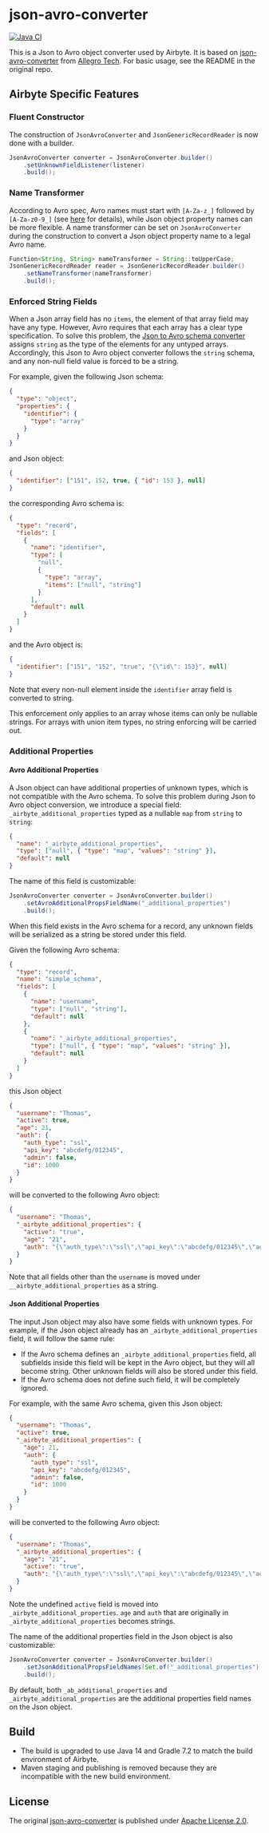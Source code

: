 # json-avro-converter

[![Java CI](https://github.com/airbytehq/json-avro-converter/actions/workflows/java_ci.yaml/badge.svg)](https://github.com/airbytehq/json-avro-converter/actions/workflows/java_ci.yaml)

This is a Json to Avro object converter used by Airbyte. It is based on [json-avro-converter](https://github.com/allegro/json-avro-converter) from [Allegro Tech](https://github.com/allegro). For basic usage, see the README in the original repo.

## Airbyte Specific Features

### Fluent Constructor
The construction of `JsonAvroConverter` and `JsonGenericRecordReader` is now done with a builder.

```java
JsonAvroConverter converter = JsonAvroConverter.builder()
    .setUnknownFieldListener(listener)
    .build();
```

### Name Transformer
According to Avro spec, Avro names must start with `[A-Za-z_]` followed by `[A-Za-z0-9_]` (see [here](https://avro.apache.org/docs/current/spec.html#names) for details), while Json object property names can be more flexible. A name transformer can be set on `JsonAvroConverter` during the construction to convert a Json object property name to a legal Avro name.

```java
Function<String, String> nameTransformer = String::toUpperCase;
JsonGenericRecordReader reader = JsonGenericRecordReader.builder()
    .setNameTransformer(nameTransformer)
    .build();
```

### Enforced String Fields

When a Json array field has no `items`, the element of that array field may have any type. However, Avro requires that each array has a clear type specification. To solve this problem, the [Json to Avro schema converter](https://github.com/airbytehq/airbyte/blob/master/airbyte-integrations/connectors/destination-s3/src/main/java/io/airbyte/integrations/destination/s3/avro/JsonToAvroSchemaConverter.java) assigns `string` as the type of the elements for any untyped arrays. Accordingly, this Json to Avro object converter follows the `string` schema, and any non-null field value is forced to be a string.

For example, given the following Json schema:

```json
{
  "type": "object",
  "properties": {
    "identifier": {
      "type": "array"
    }
  }
}
```

and Json object:

```json
{
  "identifier": ["151", 152, true, { "id": 153 }, null]
}
```

the corresponding Avro schema is:

```json
{
  "type": "record",
  "fields": [
    {
      "name": "identifier",
      "type": [
        "null",
        {
          "type": "array",
          "items": ["null", "string"]
        }
      ],
      "default": null
    }
  ]
}
```

and the Avro object is:

```json
{
  "identifier": ["151", "152", "true", "{\"id\": 153}", null]
}
```

Note that every non-null element inside the `identifier` array field is converted to string.

This enforcement only applies to an array whose items can only be nullable strings. For arrays with union item types, no string enforcing will be carried out.

### Additional Properties

#### Avro Additional Properties
A Json object can have additional properties of unknown types, which is not compatible with the Avro schema. To solve this problem during Json to Avro object conversion, we introduce a special field: `_airbyte_additional_properties` typed as a nullable `map` from `string` to `string`:

```json
{
  "name": "_airbyte_additional_properties",
  "type": ["null", { "type": "map", "values": "string" }],
  "default": null
}
```

The name of this field is customizable:

```java
JsonAvroConverter converter = JsonAvroConverter.builder()
    .setAvroAdditionalPropsFieldName("_additional_properties")
    .build();
```

When this field exists in the Avro schema for a record, any unknown fields will be serialized as a string be stored under this field.

Given the following Avro schema:

```json
{
  "type": "record",
  "name": "simple_schema",
  "fields": [
    {
      "name": "username",
      "type": ["null", "string"],
      "default": null
    },
    {
      "name": "_airbyte_additional_properties",
      "type": ["null", { "type": "map", "values": "string" }],
      "default": null
    }
  ]
}
```

this Json object

```json
{
  "username": "Thomas",
  "active": true,
  "age": 21,
  "auth": {
    "auth_type": "ssl",
    "api_key": "abcdefg/012345",
    "admin": false,
    "id": 1000
  }
}
```

will be converted to the following Avro object:

```json
{
  "username": "Thomas",
  "_airbyte_additional_properties": {
    "active": "true",
    "age": "21",
    "auth": "{\"auth_type\":\"ssl\",\"api_key\":\"abcdefg/012345\",\"admin\":false,\"id\":1000}"
  }
}
```

Note that all fields other than the `username` is moved under `__airbyte_additional_properties` as a string.

#### Json Additional Properties

The input Json object may also have some fields with unknown types. For example, if the Json object already has an `_airbyte_additional_properties` field, it will follow the same rule:
- If the Avro schema defines an `_airbyte_additional_properties` field, all subfields inside this field will be kept in the Avro object, but they will all become string. Other unknown fields will also be stored under this field.
- If the Avro schema does not define such field, it will be completely ignored.

For example, with the same Avro schema, given this Json object:

```json
{
  "username": "Thomas",
  "active": true,
  "_airbyte_additional_properties": {
    "age": 21,
    "auth": {
      "auth_type": "ssl",
      "api_key": "abcdefg/012345",
      "admin": false,
      "id": 1000
    }
  }
}
```

will be converted to the following Avro object:

```json
{
  "username": "Thomas",
  "_airbyte_additional_properties": {
    "age": "21",
    "active": "true",
    "auth": "{\"auth_type\":\"ssl\",\"api_key\":\"abcdefg/012345\",\"admin\":false,\"id\":1000}"
  }
}
```

Note the undefined `active` field is moved into `_airbyte_additional_properties`. `age` and `auth` that are originally in `_airbyte_additional_properties` becomes strings.

The name of the additional properties field in the Json object is also customizable:

```java
JsonAvroConverter converter = JsonAvroConverter.builder()
    .setJsonAdditionalPropsFieldNames(Set.of("_additional_properties"))
    .build();
```

By default, both `_ab_additional_properties` and `_airbyte_additional_properties` are the additional properties field names on the Json object.

## Build
- The build is upgraded to use Java 14 and Gradle 7.2 to match the build environment of Airbyte.
- Maven staging and publishing is removed because they are incompatible with the new build environment.

## License

The original [json-avro-converter](https://github.com/allegro/json-avro-converter) is published under [Apache License 2.0](http://www.apache.org/licenses/LICENSE-2.0).
